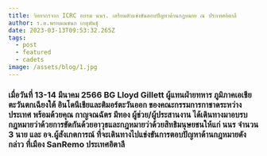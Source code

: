 ```yaml
---
title: วิทยากรจาก ICRC อบรม นนร. เตรียมตัวแข่งขันตอบปัญหาด้านกฎหมาย ณ ประเทศอิตาลี
author: ร.ต.พรหมณชนก เกตุพันธุ์
date: 2023-03-13T09:53:32.265Z
tags:
  - post
  - featured
  - cadets
image: /assets/blog/1.jpg
---
```

### เมื่อวันที่ 13-14 มีนาคม 2566 BG Lloyd Gillett ผู้แทนฝ่ายทหาร ภูมิภาคเอเชียตะวันตกเฉียงใต้ อินโดนีเชียและติมอร์ตะวันออก ของคณะกรรมการกาชาดระหว่างประเทศ พร้อมด้วยคุณ กาญจณฉัตร มีทอง ผู้ช่วย/ผู้ประสานงาน ได้เดินทางมาอบรบกฎหมายว่าด้วยการขัดกันด้วยอาวุธและกฎหมายว่าด้วยสิทธิมนุษยชนให้แก่ นนร จำนวน 3 นาย และ อจ.ผู้สังเกตการณ์ ที่จะเดินทางไปแข่งขันการตอบปัญหาด้านกฎหมายดังกล่าว ที่เมือง SanRemo ประเทศอิตาลี